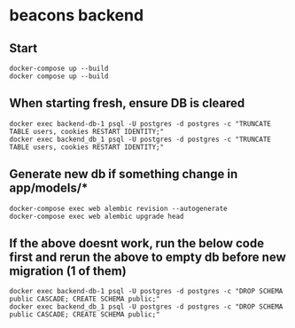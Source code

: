 # beacons backend

## Start
```
docker-compose up --build
docker compose up --build
```
## When starting fresh, ensure DB is cleared
```
docker exec backend-db-1 psql -U postgres -d postgres -c "TRUNCATE TABLE users, cookies RESTART IDENTITY;"
docker exec backend_db_1 psql -U postgres -d postgres -c "TRUNCATE TABLE users, cookies RESTART IDENTITY;"
```

## Generate new db if something change in app/models/*
```
docker-compose exec web alembic revision --autogenerate
docker-compose exec web alembic upgrade head
```

## If the above doesnt work, run the below code first and rerun the above to empty db before new migration (1 of them)
```
docker exec backend-db-1 psql -U postgres -d postgres -c "DROP SCHEMA public CASCADE; CREATE SCHEMA public;"
docker exec backend_db_1 psql -U postgres -d postgres -c "DROP SCHEMA public CASCADE; CREATE SCHEMA public;"
```

